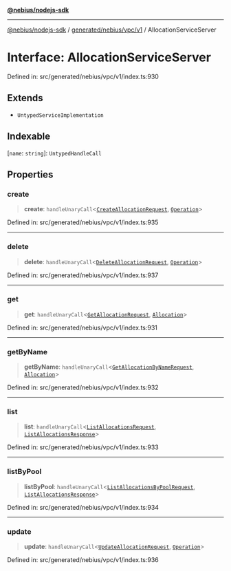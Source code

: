 [**@nebius/nodejs-sdk**](../../../../../README.md)

***

[@nebius/nodejs-sdk](../../../../../README.md) / [generated/nebius/vpc/v1](../README.md) / AllocationServiceServer

# Interface: AllocationServiceServer

Defined in: src/generated/nebius/vpc/v1/index.ts:930

## Extends

- `UntypedServiceImplementation`

## Indexable

\[`name`: `string`\]: `UntypedHandleCall`

## Properties

### create

> **create**: `handleUnaryCall`\<[`CreateAllocationRequest`](CreateAllocationRequest.md), [`Operation`](../../../common/v1/interfaces/Operation.md)\>

Defined in: src/generated/nebius/vpc/v1/index.ts:935

***

### delete

> **delete**: `handleUnaryCall`\<[`DeleteAllocationRequest`](DeleteAllocationRequest.md), [`Operation`](../../../common/v1/interfaces/Operation.md)\>

Defined in: src/generated/nebius/vpc/v1/index.ts:937

***

### get

> **get**: `handleUnaryCall`\<[`GetAllocationRequest`](GetAllocationRequest.md), [`Allocation`](Allocation.md)\>

Defined in: src/generated/nebius/vpc/v1/index.ts:931

***

### getByName

> **getByName**: `handleUnaryCall`\<[`GetAllocationByNameRequest`](GetAllocationByNameRequest.md), [`Allocation`](Allocation.md)\>

Defined in: src/generated/nebius/vpc/v1/index.ts:932

***

### list

> **list**: `handleUnaryCall`\<[`ListAllocationsRequest`](ListAllocationsRequest.md), [`ListAllocationsResponse`](ListAllocationsResponse.md)\>

Defined in: src/generated/nebius/vpc/v1/index.ts:933

***

### listByPool

> **listByPool**: `handleUnaryCall`\<[`ListAllocationsByPoolRequest`](ListAllocationsByPoolRequest.md), [`ListAllocationsResponse`](ListAllocationsResponse.md)\>

Defined in: src/generated/nebius/vpc/v1/index.ts:934

***

### update

> **update**: `handleUnaryCall`\<[`UpdateAllocationRequest`](UpdateAllocationRequest.md), [`Operation`](../../../common/v1/interfaces/Operation.md)\>

Defined in: src/generated/nebius/vpc/v1/index.ts:936
